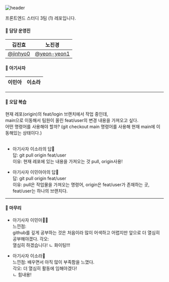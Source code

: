 ![header](https://capsule-render.vercel.app/api?type=waving&color=ff7e01&height=200&text=FE_study3_1&animation=fadeIn&fontColor=fff&align=center)

프론트엔드 스터디 3팀 (1) 레포입니다.

#### 🦁 담당 운영진

| 김진효                                 | 노진경                                       |
| -------------------------------------- | -------------------------------------------- |
| [@jinhyo0](https://github.com/jinhyo0) | [@yeon-yeon1](https://github.com/yeon-yeon1) |

#### 🦁 아기사자
| 이민아                                 | 이소라                                       |
| -------------------------------------- | -------------------------------------------- 

---
#### 🦁 오답 복습
현재 레포(origin)의 feat/login 브랜치에서 작업 중인데,<br/>
main으로 이동해서 팀원이 올린 feat/user의 변경 내용을 가져오고 싶다. <br/>
어떤 명령어를 사용해야 할까? (git checkout main 명령어를 사용해 현재 main에 이동해있는 상태이다.) <br/><br/>


- 아기사자 이소라의 답🍊 <br/>
답: git pull origin feat/user<br/>
이유: 현재 레포에 있는 내용을 가져오는 것 pull, origin사용! <br/>

- 아기사자 이민아아의 답🍊 <br/>
답: git pull origin feat/user <br/>
이유: pull은 작업물을 가져오는 명령어, origin은 feat/user가 존재하는 곳, feat/user는 하나의 브랜치다. <br/>

---
#### 🦁 마무리

- 아기사자 이민아🍊🐤 <br/>
느낀점: <br/> github를 깊게 공부하는 것은 처음이라 많이 어색하고 어렵지만 앞으로 더 열심히 공부해야겠다.
각오: <br/> 열심히 하겠습니다!
ㄴ 화이팅!!!

- 아기사자 이소라🥐 <br/>
느낀점: 배우면서 아직 많이 부족함을 느꼈다. <br/>
각오: 더 열심히 활동에 임해야겠다! <br/>
ㄴ 힘내용!
